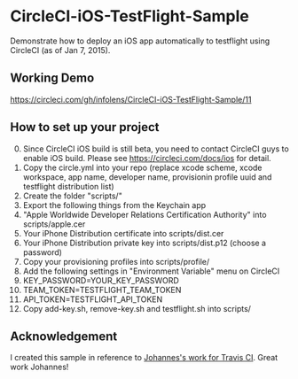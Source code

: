 # CircleCI-iOS-TestFlight-Sample
Demonstrate how to deploy an iOS app automatically to testflight using CircleCI (as of Jan 7, 2015).

## Working Demo
https://circleci.com/gh/infolens/CircleCI-iOS-TestFlight-Sample/11

## How to set up your project
0. Since CircleCI iOS build is still beta, you need to contact CircleCI guys to enable iOS build. Please see https://circleci.com/docs/ios for detail.
1. Copy the circle.yml into your repo (replace xcode scheme, xcode workspace, app name, developer name, provisionin profile uuid and testflight distribution list)
2. Create the folder "scripts/"
3. Export the following things from the Keychain app
  1. "Apple Worldwide Developer Relations Certification Authority" into scripts/apple.cer
  2. Your iPhone Distribution certificate into scripts/dist.cer
  3. Your iPhone Distribution private key into scripts/dist.p12 (choose a password)
4. Copy your provisioning profiles into scripts/profile/
5. Add the following settings in "Environment Variable" menu on CircleCI
  1. KEY_PASSWORD=YOUR_KEY_PASSWORD
  2. TEAM_TOKEN=TESTFLIGHT_TEAM_TOKEN
  3. API_TOKEN=TESTFLIGHT_API_TOKEN
6. Copy add-key.sh, remove-key.sh and testflight.sh into scripts/

## Acknowledgement
I created this sample in reference to [Johannes's work for Travis CI](https://gist.github.com/johanneswuerbach/5559514). Great work Johannes!
